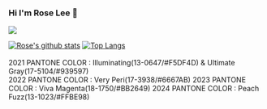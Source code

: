 ### Hi I'm Rose Lee 👋

<!--
**Rose4tune/rose4tune** is a ✨ _special_ ✨ repository because its `README.md` (this file) appears on your GitHub profile.

Here are some ideas to get you started:

- 🔭 I’m currently working on ...
- 🌱 I’m currently learning ...
- 👯 I’m looking to collaborate on ...
- 🤔 I’m looking for help with ...
- 💬 Ask me about ...
- 📫 How to reach me: ...
- 😄 Pronouns: ...
- ⚡ Fun fact: ...
- 
90,FFECF4,6667AB,6667AB
6667AB
C62563
-->

<!--[![Hits](https://hits.seeyoufarm.com/api/count/incr/badge.svg?url=https://github.com/Rose4tune&count_bg=%23FFECF4&title_bg=%23F8E00E&icon=apachecloudstack.svg&icon_color=%23E2561A&title=hits&edge_flat=false)](https://hits.seeyoufarm.com)-->
<a href="https://github.com/Rose4tune"><img src="https://hits.seeyoufarm.com/api/count/incr/badge.svg?url=https://github.com/Rose4tune&count_bg=%236667AB&title_bg=%236667AB&icon=apachecloudstack.svg&icon_color=%23E2561A&title=hits&edge_flat=false"/></a>

[![Rose's github stats](https://github-readme-stats.vercel.app/api?username=Rose&count_private=true&custom_title=Rose's_Stats&bg_color=90,FFECF4,FFBE98,FFBE98&title_color=C62563&text_color=560625&show_icons=true&icon_color=E2561A)](https://github.com/anuraghazra/github-readme-stats)
[![Top Langs](https://github-readme-stats.vercel.app/api/top-langs/?username=Rose&layout=compact&bg_color=90,FFECF4,FFBE98,FFBE98&title_color=C62563&text_color=#560625)](https://github.com/anuraghazra/github-readme-stats)
<br><br>
2021 PANTONE COLOR : Illuminating(13-0647/#F5DF4D) & Ultimate Gray(17-5104/#939597)<br>
2022 PANTONE COLOR : Very Peri(17-3938/#6667AB)
2023 PANTONE COLOR : Viva Magenta(18-1750/#BB2649)
2024 PANTONE COLOR : Peach Fuzz(13-1023/#FFBE98)
